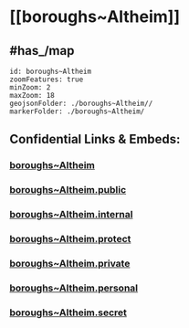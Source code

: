 # [[boroughs~Altheim]]


## #has_/map  



```leaflet
id: boroughs~Altheim
zoomFeatures: true 
minZoom: 2 
maxZoom: 18
geojsonFolder: ./boroughs~Altheim//
markerFolder: ./boroughs~Altheim/
```


## Confidential Links & Embeds: 

### [boroughs~Altheim](/_Standards/Earth/Continent/Europe/Europe~Central/Austria/Austrias_States/Oberösterreich/counties~OÖ/Braunau~Inn/cities~Braunau~Inn/Altheim/boroughs~Altheim.md) 

### [boroughs~Altheim.public](/_public/Earth/Continent/Europe/Europe~Central/Austria/Austrias_States/Oberösterreich/counties~OÖ/Braunau~Inn/cities~Braunau~Inn/Altheim/boroughs~Altheim.public.md) 

### [boroughs~Altheim.internal](/_internal/Earth/Continent/Europe/Europe~Central/Austria/Austrias_States/Oberösterreich/counties~OÖ/Braunau~Inn/cities~Braunau~Inn/Altheim/boroughs~Altheim.internal.md) 

### [boroughs~Altheim.protect](/_protect/Earth/Continent/Europe/Europe~Central/Austria/Austrias_States/Oberösterreich/counties~OÖ/Braunau~Inn/cities~Braunau~Inn/Altheim/boroughs~Altheim.protect.md) 

### [boroughs~Altheim.private](/_private/Earth/Continent/Europe/Europe~Central/Austria/Austrias_States/Oberösterreich/counties~OÖ/Braunau~Inn/cities~Braunau~Inn/Altheim/boroughs~Altheim.private.md) 

### [boroughs~Altheim.personal](/_personal/Earth/Continent/Europe/Europe~Central/Austria/Austrias_States/Oberösterreich/counties~OÖ/Braunau~Inn/cities~Braunau~Inn/Altheim/boroughs~Altheim.personal.md) 

### [boroughs~Altheim.secret](/_secret/Earth/Continent/Europe/Europe~Central/Austria/Austrias_States/Oberösterreich/counties~OÖ/Braunau~Inn/cities~Braunau~Inn/Altheim/boroughs~Altheim.secret.md)

